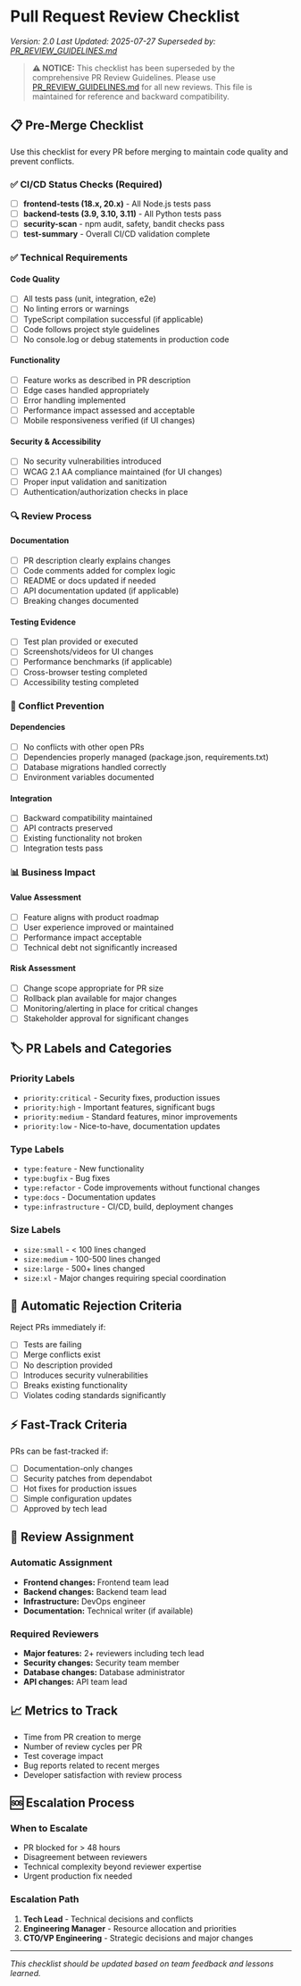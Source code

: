 # Pull Request Review Checklist

*Version: 2.0*
*Last Updated: 2025-07-27*
*Superseded by: [PR_REVIEW_GUIDELINES.md](./PR_REVIEW_GUIDELINES.md)*

> **⚠️ NOTICE:** This checklist has been superseded by the comprehensive PR Review Guidelines.
> Please use [PR_REVIEW_GUIDELINES.md](./PR_REVIEW_GUIDELINES.md) for all new reviews.
> This file is maintained for reference and backward compatibility.

## 📋 Pre-Merge Checklist

Use this checklist for every PR before merging to maintain code quality and prevent conflicts.

### ✅ CI/CD Status Checks (Required)
- [ ] **frontend-tests (18.x, 20.x)** - All Node.js tests pass
- [ ] **backend-tests (3.9, 3.10, 3.11)** - All Python tests pass
- [ ] **security-scan** - npm audit, safety, bandit checks pass
- [ ] **test-summary** - Overall CI/CD validation complete

### ✅ Technical Requirements

#### Code Quality
- [ ] All tests pass (unit, integration, e2e)
- [ ] No linting errors or warnings
- [ ] TypeScript compilation successful (if applicable)
- [ ] Code follows project style guidelines
- [ ] No console.log or debug statements in production code

#### Functionality
- [ ] Feature works as described in PR description
- [ ] Edge cases handled appropriately
- [ ] Error handling implemented
- [ ] Performance impact assessed and acceptable
- [ ] Mobile responsiveness verified (if UI changes)

#### Security & Accessibility
- [ ] No security vulnerabilities introduced
- [ ] WCAG 2.1 AA compliance maintained (for UI changes)
- [ ] Proper input validation and sanitization
- [ ] Authentication/authorization checks in place

### 🔍 Review Process

#### Documentation
- [ ] PR description clearly explains changes
- [ ] Code comments added for complex logic
- [ ] README or docs updated if needed
- [ ] API documentation updated (if applicable)
- [ ] Breaking changes documented

#### Testing Evidence
- [ ] Test plan provided or executed
- [ ] Screenshots/videos for UI changes
- [ ] Performance benchmarks (if applicable)
- [ ] Cross-browser testing completed
- [ ] Accessibility testing completed

### 🚨 Conflict Prevention

#### Dependencies
- [ ] No conflicts with other open PRs
- [ ] Dependencies properly managed (package.json, requirements.txt)
- [ ] Database migrations handled correctly
- [ ] Environment variables documented

#### Integration
- [ ] Backward compatibility maintained
- [ ] API contracts preserved
- [ ] Existing functionality not broken
- [ ] Integration tests pass

### 📊 Business Impact

#### Value Assessment
- [ ] Feature aligns with product roadmap
- [ ] User experience improved or maintained
- [ ] Performance impact acceptable
- [ ] Technical debt not significantly increased

#### Risk Assessment
- [ ] Change scope appropriate for PR size
- [ ] Rollback plan available for major changes
- [ ] Monitoring/alerting in place for critical changes
- [ ] Stakeholder approval for significant changes

## 🏷️ PR Labels and Categories

### Priority Labels
- `priority:critical` - Security fixes, production issues
- `priority:high` - Important features, significant bugs
- `priority:medium` - Standard features, minor improvements
- `priority:low` - Nice-to-have, documentation updates

### Type Labels
- `type:feature` - New functionality
- `type:bugfix` - Bug fixes
- `type:refactor` - Code improvements without functional changes
- `type:docs` - Documentation updates
- `type:infrastructure` - CI/CD, build, deployment changes

### Size Labels
- `size:small` - < 100 lines changed
- `size:medium` - 100-500 lines changed
- `size:large` - 500+ lines changed
- `size:xl` - Major changes requiring special coordination

## 🚫 Automatic Rejection Criteria

Reject PRs immediately if:
- [ ] Tests are failing
- [ ] Merge conflicts exist
- [ ] No description provided
- [ ] Introduces security vulnerabilities
- [ ] Breaks existing functionality
- [ ] Violates coding standards significantly

## ⚡ Fast-Track Criteria

PRs can be fast-tracked if:
- [ ] Documentation-only changes
- [ ] Security patches from dependabot
- [ ] Hot fixes for production issues
- [ ] Simple configuration updates
- [ ] Approved by tech lead

## 🔄 Review Assignment

### Automatic Assignment
- **Frontend changes:** Frontend team lead
- **Backend changes:** Backend team lead
- **Infrastructure:** DevOps engineer
- **Documentation:** Technical writer (if available)

### Required Reviewers
- **Major features:** 2+ reviewers including tech lead
- **Security changes:** Security team member
- **Database changes:** Database administrator
- **API changes:** API team lead

## 📈 Metrics to Track

- Time from PR creation to merge
- Number of review cycles per PR
- Test coverage impact
- Bug reports related to recent merges
- Developer satisfaction with review process

## 🆘 Escalation Process

### When to Escalate
- PR blocked for > 48 hours
- Disagreement between reviewers
- Technical complexity beyond reviewer expertise
- Urgent production fix needed

### Escalation Path
1. **Tech Lead** - Technical decisions and conflicts
2. **Engineering Manager** - Resource allocation and priorities
3. **CTO/VP Engineering** - Strategic decisions and major changes

---

*This checklist should be updated based on team feedback and lessons learned.*
